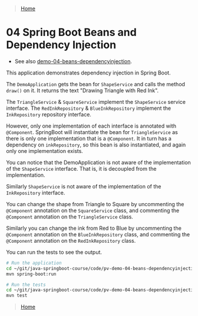 >[Home](Home.md)

#  04 Spring Boot Beans and Dependency Injection

- See also [demo-04-beans-dependencyinjection](https://github.com/rumq/spring-boot-in-3-weeks/tree/master/demos/demo-04-beans-dependencyinjection).

This application demonstrates dependency injection in Spring Boot.

The `DemoApplication` gets the bean for `ShapeService` and calls the method `draw()` on it.
It returns the text "Drawing Triangle with Red Ink".

The `TriangleService` & `SquareService` implement the `ShapeService` service interface.
The `RedInkRepository` & `BlueInkRepository`  implement the `InkRepository` repository interface.

However, only one implementation of each interface is annotated with `@Component`.
SpringBoot will instantiate the bean for `TriangleService` as there is only one implementation that is a `@Component`.
It in turn has a dependency on `inkRepository`, so this bean is also instantiated, and again only one implementation exists.

You can notice that the DemoApplication is not aware of the implementation of the `ShapeService` interface.
That is, it is decoupled from the implementation.

Similarly `ShapeService` is not aware of the implementation of the `InkRepository` interface.

You can change the shape from Triangle to Square by uncommenting the `@Component` annotation on the `SquareService` class, and commenting the `@Component` annotation on the `TriangleService` class.

Similarly you can change the ink from Red to Blue by uncommenting the `@Component` annotation on the `BlueInkRepository` class, and commenting the `@Component` annotation on the `RedInkRepository` class.

You can run the tests to see the output.

```sh
# Run the application
cd ~/git/java-springboot-course/code/pv-demo-04-beans-dependencyinjection
mvn spring-boot:run

# Run the tests
cd ~/git/java-springboot-course/code/pv-demo-04-beans-dependencyinjection
mvn test
```


>[Home](HOME.md)
